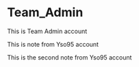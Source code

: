 # Team_Admin

 This is Team Admin account
 
 This is note from Yso95 account 
 
  This is the second note from Yso95 account

